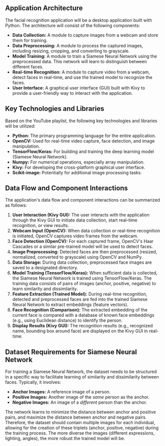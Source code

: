 
## Application Architecture

The facial recognition application will be a desktop application built with Python. The architecture will consist of the following components:

*   **Data Collection:** A module to capture images from a webcam and store them for training.
*   **Data Preprocessing:** A module to process the captured images, including resizing, cropping, and converting to grayscale.
*   **Model Training:** A module to train a Siamese Neural Network using the preprocessed data. This network will learn to distinguish between different faces.
*   **Real-time Recognition:** A module to capture video from a webcam, detect faces in real-time, and use the trained model to recognize the faces.
*   **User Interface:** A graphical user interface (GUI) built with Kivy to provide a user-friendly way to interact with the application.



## Key Technologies and Libraries

Based on the YouTube playlist, the following key technologies and libraries will be utilized:

*   **Python:** The primary programming language for the entire application.
*   **OpenCV:** Used for real-time video capture, face detection, and image manipulation.
*   **TensorFlow/Keras:** For building and training the deep learning model (Siamese Neural Network).
*   **Numpy:** For numerical operations, especially array manipulation.
*   **Kivy:** For developing the cross-platform graphical user interface.
*   **Scikit-image:** Potentially for additional image processing tasks.



## Data Flow and Component Interactions

The application's data flow and component interactions can be summarized as follows:

1.  **User Interaction (Kivy GUI):** The user interacts with the application through the Kivy GUI to initiate data collection, start real-time recognition, or view results.
2.  **Webcam Input (OpenCV):** When data collection or real-time recognition is initiated, OpenCV captures video frames from the webcam.
3.  **Face Detection (OpenCV):** For each captured frame, OpenCV's Haar Cascades or a similar pre-trained model will be used to detect faces.
4.  **Image Preprocessing:** Detected faces are then preprocessed (resized, normalized, converted to grayscale) using OpenCV and NumPy.
5.  **Data Storage:** During data collection, preprocessed face images are saved to a designated directory.
6.  **Model Training (TensorFlow/Keras):** When sufficient data is collected, the Siamese Neural Network is trained using TensorFlow/Keras. The training data consists of pairs of images (anchor, positive, negative) to learn similarity and dissimilarity.
7.  **Feature Extraction (Trained Model):** During real-time recognition, detected and preprocessed faces are fed into the trained Siamese Neural Network to extract embeddings (feature vectors).
8.  **Face Recognition (Comparison):** The extracted embedding of the current face is compared with a database of known face embeddings (e.g., using Euclidean distance) to identify the person.
9.  **Display Results (Kivy GUI):** The recognition results (e.g., recognized name, bounding box around face) are displayed on the Kivy GUI in real-time.





## Dataset Requirements for Siamese Neural Network

For training a Siamese Neural Network, the dataset needs to be structured in a specific way to facilitate learning of similarity and dissimilarity between faces. Typically, it involves:

*   **Anchor Images:** A reference image of a person.
*   **Positive Images:** Another image of the *same* person as the anchor.
*   **Negative Images:** An image of a *different* person than the anchor.

The network learns to minimize the distance between anchor and positive pairs, and maximize the distance between anchor and negative pairs. Therefore, the dataset should contain multiple images for each individual, allowing for the creation of these triplets (anchor, positive, negative) during the training process. The more diverse the images (different expressions, lighting, angles), the more robust the trained model will be.


